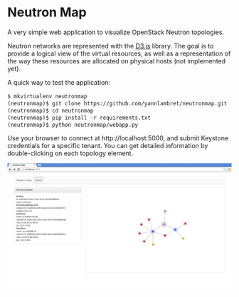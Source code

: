 Neutron Map
===========

A very simple web application to visualize OpenStack Neutron topologies.

Neutron networks are represented with the [D3.js][d3js] library. The goal is to provide a logical view of the virtual resources, as well as a representation of the way these resources are allocated on physical hosts (not implemented yet).

A quick way to test the application:

```
$ mkvirtualenv neutronmap
(neutronmap)$ git clone https://github.com/yannlambret/neutronmap.git
(neutronmap)$ cd neutronmap
(neutronmap)$ pip install -r requirements.txt
(neutronmap)$ python neutronmap/webapp.py
```

Use your browser to connect at http://localhost:5000, and submit Keystone credentials for a specific tenant. You can get detailed information by double-clicking on each topology element.

![Neutron Map screenshot](resources/neutronmap.png?raw=true "Neutron Map")

[d3js]: http://d3js.org/
